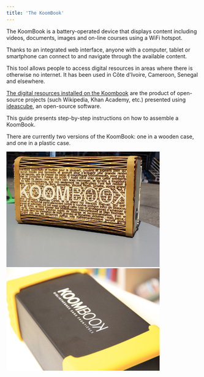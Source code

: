 ```yaml
---
title: 'The KoomBook'
---
```


The KoomBook is a battery-operated device that displays content including videos, documents, images and on-line courses using a WiFi hotspot.

Thanks to an integrated web interface, anyone with a computer, tablet or smartphone can connect to and navigate through the available content.

This tool allows people to access digital resources in areas where there is otherwise no internet. It has been used in Côte d'Ivoire, Cameroon, Senegal and elsewhere.

[The digital resources installed on the Koombook](https://github.com/ideascube/ansiblecube) are the product of open-source projects (such Wikipedia, Khan Academy, etc.) presented using [ideascube](https://github.com/ideascube/ideascube), an open-source software.

This guide presents step-by-step instructions on how to assemble a KoomBook.

There are currently two versions of the KoomBook: one in a wooden case, and one in a plastic case.

![](IMG_20160521_154615.jpg) ![](_MG_3187.JPG)